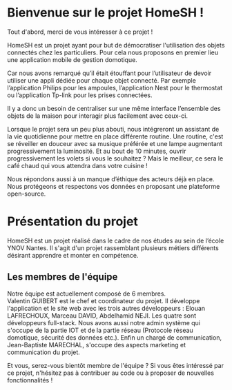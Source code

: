 # Bienvenue sur le projet HomeSH !

Tout d'abord, merci de vous intéresser à ce projet !

HomeSH est un projet ayant pour but de démocratiser l'utilisation des objets connectés chez les particuliers. Pour cela nous proposons en premier lieu une application mobile de gestion domotique.

Car nous avons remarqué qu’il était étouffant pour l’utilisateur de devoir utiliser une appli dédiée pour chaque objet connecté. Par exemple l’application Philips pour les ampoules, l’application Nest pour le thermostat ou l’application Tp-link pour les prises connectées. 

Il y a donc un besoin de centraliser sur une même interface l’ensemble des objets de la maison pour interagir plus facilement avec ceux-ci. 

Lorsque le projet sera un peu plus abouti, nous intégreront un assistant de la vie quotidienne pour mettre en place différente routine. 
Une routine, c'est se réveiller en douceur avec sa musique préférée et une lampe augmentant progressivement la luminosité. Et au bout de 10 minutes, ouvrir progressivement les volets si vous le souhaitez ? Mais le meilleur, ce sera le café chaud qui vous attendra dans votre cuisine !

Nous répondons aussi à un manque d’éthique des acteurs déjà en place. Nous protégeons et respectons vos données en proposant une plateforme open-source.


# Présentation du projet

HomeSH est un projet réalisé dans le cadre de nos études au sein de l’école YNOV Nantes. Il s'agit d'un projet rassemblant plusieurs métiers différents désirant apprendre et monter en compétence. 

## Les membres de l'équipe

Notre équipe est actuellement composé de 6 membres.  
Valentin GUIBERT est le chef et coordinateur du projet. Il développe l'application et le site web avec les trois autres développeurs : Elouan LAFRECHOUX, Marceau DAVID, Abdelhamid NEJI. Les quatre sont développeurs full-stack.
Nous avons aussi notre admin système qui s'occupe de la partie IOT et de la partie réseau (Protocole réseau domotique, sécurité des données etc.). Enfin un chargé de communication, Jean-Baptiste MARECHAL, s'occupe des aspects marketing et communication du projet.

Et vous, serez-vous bientôt membre de l'équipe ?
Si vous êtes intéressé par ce projet, n'hésitez pas à contribuer au code ou à proposer de nouvelles fonctionnalités !
